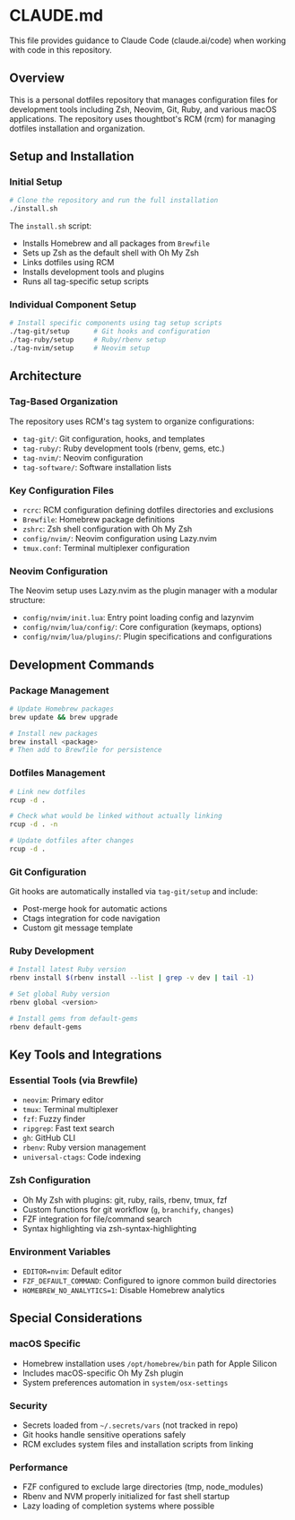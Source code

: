 # CLAUDE.md

This file provides guidance to Claude Code (claude.ai/code) when working with code in this repository.

## Overview

This is a personal dotfiles repository that manages configuration files for development tools including Zsh, Neovim, Git, Ruby, and various macOS applications. The repository uses thoughtbot's RCM (rcm) for managing dotfiles installation and organization.

## Setup and Installation

### Initial Setup
```bash
# Clone the repository and run the full installation
./install.sh
```

The `install.sh` script:
- Installs Homebrew and all packages from `Brewfile`
- Sets up Zsh as the default shell with Oh My Zsh
- Links dotfiles using RCM
- Installs development tools and plugins
- Runs all tag-specific setup scripts

### Individual Component Setup
```bash
# Install specific components using tag setup scripts
./tag-git/setup      # Git hooks and configuration
./tag-ruby/setup     # Ruby/rbenv setup
./tag-nvim/setup     # Neovim setup
```

## Architecture

### Tag-Based Organization
The repository uses RCM's tag system to organize configurations:
- `tag-git/`: Git configuration, hooks, and templates
- `tag-ruby/`: Ruby development tools (rbenv, gems, etc.)
- `tag-nvim/`: Neovim configuration
- `tag-software/`: Software installation lists

### Key Configuration Files
- `rcrc`: RCM configuration defining dotfiles directories and exclusions
- `Brewfile`: Homebrew package definitions
- `zshrc`: Zsh shell configuration with Oh My Zsh
- `config/nvim/`: Neovim configuration using Lazy.nvim
- `tmux.conf`: Terminal multiplexer configuration

### Neovim Configuration
The Neovim setup uses Lazy.nvim as the plugin manager with a modular structure:
- `config/nvim/init.lua`: Entry point loading config and lazynvim
- `config/nvim/lua/config/`: Core configuration (keymaps, options)
- `config/nvim/lua/plugins/`: Plugin specifications and configurations

## Development Commands

### Package Management
```bash
# Update Homebrew packages
brew update && brew upgrade

# Install new packages
brew install <package>
# Then add to Brewfile for persistence
```

### Dotfiles Management
```bash
# Link new dotfiles
rcup -d .

# Check what would be linked without actually linking
rcup -d . -n

# Update dotfiles after changes
rcup -d .
```

### Git Configuration
Git hooks are automatically installed via `tag-git/setup` and include:
- Post-merge hook for automatic actions
- Ctags integration for code navigation
- Custom git message template

### Ruby Development
```bash
# Install latest Ruby version
rbenv install $(rbenv install --list | grep -v dev | tail -1)

# Set global Ruby version
rbenv global <version>

# Install gems from default-gems
rbenv default-gems
```

## Key Tools and Integrations

### Essential Tools (via Brewfile)
- `neovim`: Primary editor
- `tmux`: Terminal multiplexer
- `fzf`: Fuzzy finder
- `ripgrep`: Fast text search
- `gh`: GitHub CLI
- `rbenv`: Ruby version management
- `universal-ctags`: Code indexing

### Zsh Configuration
- Oh My Zsh with plugins: git, ruby, rails, rbenv, tmux, fzf
- Custom functions for git workflow (`g`, `branchify`, `changes`)
- FZF integration for file/command search
- Syntax highlighting via zsh-syntax-highlighting

### Environment Variables
- `EDITOR=nvim`: Default editor
- `FZF_DEFAULT_COMMAND`: Configured to ignore common build directories
- `HOMEBREW_NO_ANALYTICS=1`: Disable Homebrew analytics

## Special Considerations

### macOS Specific
- Homebrew installation uses `/opt/homebrew/bin` path for Apple Silicon
- Includes macOS-specific Oh My Zsh plugin
- System preferences automation in `system/osx-settings`

### Security
- Secrets loaded from `~/.secrets/vars` (not tracked in repo)
- Git hooks handle sensitive operations safely
- RCM excludes system files and installation scripts from linking

### Performance
- FZF configured to exclude large directories (tmp, node_modules)
- Rbenv and NVM properly initialized for fast shell startup
- Lazy loading of completion systems where possible